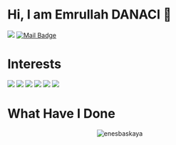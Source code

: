 # Hi, I am Emrullah DANACI 👋

 [![](https://img.shields.io/badge/linkedin-%230077B5.svg?&style=for-the-badge&logo=linkedin&logoColor=white)](https://www.linkedin.com/in/emrullah-danaci/)
 [![Mail Badge](https://img.shields.io/badge/emrullahdnc@gmail.com-c14438?style=for-the-badge&logo=Gmail&logoColor=white&link=mailto:emrullahdnc@gmail.com)](mailto:emrullahdnc@gmail.com)
 
# Interests
[![](https://img.shields.io/badge/python-cD1?style=for-the-badge&logo=python)]()
[![](https://img.shields.io/badge/pandas-cD1?style=for-the-badge&logo=pandas)]()
[![](https://img.shields.io/badge/numpy-cD1?style=for-the-badge&logo=numpy)]()
[![](https://img.shields.io/badge/mysql-cD1?style=for-the-badge&logo=mysql)]()
[![](https://img.shields.io/badge/postgresql-cD1?style=for-the-badge&logo=postgresql)]()
[![](https://img.shields.io/badge/flutter-cD1?style=for-the-badge&logo=flutter)]()

# What Have I Done
<p align="center"> <img src="https://github-readme-stats.vercel.app/api?username=enesbaskaya&show_icons=true" alt="enesbaskaya" /> </p> 

